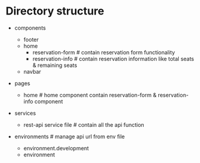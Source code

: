 # Directory structure
- components
    - footer
    - home
        - reservation-form # contain reservation form functionality
        - reservation-info # contain reservation information like total seats & remaining seats
    - navbar

- pages
    - home # home component contain reservation-form & reservation-info component

- services
    - rest-api service file # contain all the api function

- environments # manage api url from env file
    - environment.development
    - environment 